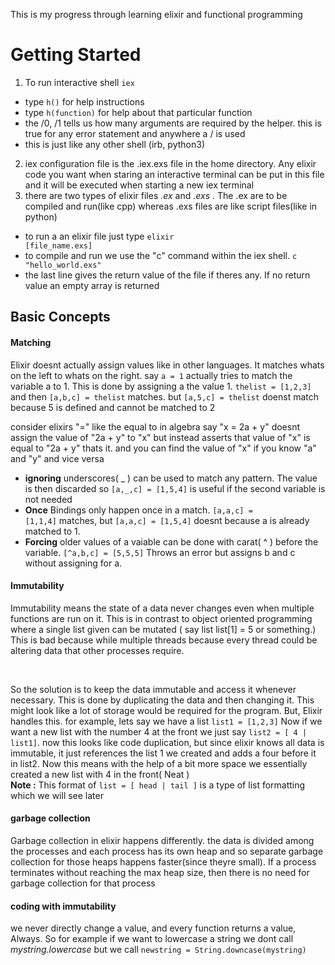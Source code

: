 This is my progress through learning elixir and functional programming



<h1>Getting Started</h1>

1. To run interactive shell <code>iex</code>
 - type <code>h()</code> for help instructions
 - type <code>h(function)</code> for help about that particular function
 - the /0, /1 tells us how many arguments are required by the helper. this is true for any error statement and anywhere a / is used
 - this is just like any other shell (irb, python3)
2. iex configuration file is the .iex.exs file in the home directory. Any elixir code you want when staring an interactive terminal can be put in this file and it will be executed when starting a new iex terminal
3. there are two types of elixir files _.ex_ and _.exs_ . The .ex are to be compiled and run(like cpp) whereas .exs files are like script files(like in python)
 - to run a an elixir file just type <code>elixir [file_name.exs]</code>
 - to compile and run we use the "c" command within the iex shell. <code>c "hello_world.exs"</code>
 - the last line gives the return value of the file if theres any. If no return value an empty array is returned


<h2>Basic Concepts</h2>

<h4>Matching</h4>
<p>Elixir doesnt actually assign values like in other languages. It matches whats on the left to whats on the right. say <code>a = 1</code> actually tries to match the variable a to 1. This is done by assigning a the value 1.
<code>thelist = [1,2,3]</code> and then <code>[a,b,c] = thelist</code> matches. but <code>[a,5,c] = thelist</code> doenst match because 5 is defined and cannot be matched to 2</p>


<p>consider elixirs "=" like the equal to in algebra say "x = 2a + y" doesnt assign the value of "2a + y" to "x" but instead asserts that value of "x" is equal to "2a + y" thats it. and you can find the value of "x" if you know "a" and "y" and vice versa</p>

- <b>ignoring</b>  underscores( _ ) can be used to match any pattern. The value is then discarded so <code>[a,_,c] = [1,5,4]</code> is useful if the second variable is not needed
- <b>Once</b> Bindings only happen once in a match. <code>[a,a,c] = [1,1,4]</code> matches, but <code>[a,a,c] = [1,5,4]</code> doesnt because a is already matched to 1.
- <b>Forcing</b>  older values of a vaiable can be done with  carat( ^ ) before the variable. <code>[^a,b,c] = [5,5,5]</code> Throws an error but assigns b and c without assigning for a.

<h4>Immutability</h4>
<p>Immutability means the state of a data never changes even when multiple functions are run on it. This is in contrast to object oriented programming where a single list given can be mutated ( say list list[1] = 5 or something.) This is bad because while multiple threads because every thread could be altering data that other processes require.</p>
<br>
<p>So the solution is to keep the data immutable and access it whenever necessary. This is done by duplicating the data and then changing it. This might look like a lot of storage would be required for the program. But, Elixir handles this. for example, lets say we have a list <code>list1 = [1,2,3]</code> Now if we want a new list with the number 4 at the front we just say <code>list2 = [ 4 | list1]</code>. now this looks like code duplication, but since elixir knows all data is immutable, it just references the list 1 we created and adds a four before it in list2. Now this means with the help of a bit more space we essentially created a new list with 4 in the front( Neat )   <br><b>Note :</b> This format of <code>list = [ head | tail ]</code> is a type of list formatting which we will see later</p>

<h4>garbage collection</h4>
<p> Garbage collection in elixir happens differently. the data is divided among the processes and each process has its own heap and so separate garbage collection for those heaps happens faster(since theyre small). If a process terminates without reaching the max heap size, then there is no need for garbage collection for that process</p>


<h4>coding with immutability</h4>
<p>we never directly change a value, and every function returns a value, Always. So for example if we want to lowercase a string we dont call <i>mystring.lowercase</i> but we call <code>newstring = String.downcase(mystring)</code></p>





<!--  -->
